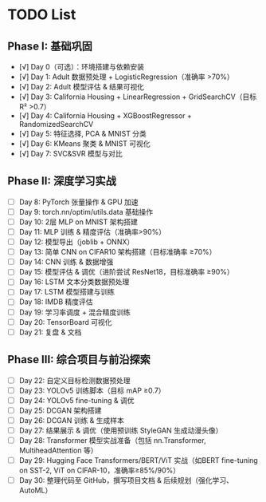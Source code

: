 # TODO List

## Phase I: 基础巩固
- [√] Day 0（可选）：环境搭建与依赖安装
- [√] Day 1: Adult 数据预处理 + LogisticRegression（准确率 >70%）
- [√] Day 2: Adult 模型评估 & 结果可视化
- [√] Day 3: California Housing + LinearRegression + GridSearchCV（目标 R² >0.7）
- [√] Day 4: California Housing + XGBoostRegressor + RandomizedSearchCV
- [√] Day 5: 特征选择, PCA & MNIST 分类 
- [√] Day 6: KMeans 聚类 & MNIST 可视化
- [√] Day 7: SVC&SVR 模型与对比

## Phase II: 深度学习实战
- [ ] Day 8: PyTorch 张量操作 & GPU 加速
- [ ] Day 9: torch.nn/optim/utils.data 基础操作
- [ ] Day 10: 2层 MLP on MNIST 架构搭建
- [ ] Day 11: MLP 训练 & 精度评估（准确率>90%）
- [ ] Day 12: 模型导出（joblib + ONNX）
- [ ] Day 13: 简单 CNN on CIFAR10 架构搭建（目标准确率 ≥70%）
- [ ] Day 14: CNN 训练 & 数据增强
- [ ] Day 15: 模型评估 & 调优（进阶尝试 ResNet18，目标准确率 ≥90%）
- [ ] Day 16: LSTM 文本分类数据预处理
- [ ] Day 17: LSTM 模型搭建与训练
- [ ] Day 18: IMDB 精度评估
- [ ] Day 19: 学习率调度 + 混合精度训练
- [ ] Day 20: TensorBoard 可视化
- [ ] Day 21: 复盘 & 文档

## Phase III: 综合项目与前沿探索
- [ ] Day 22: 自定义目标检测数据预处理
- [ ] Day 23: YOLOv5 训练脚本（目标 mAP ≥0.7）
- [ ] Day 24: YOLOv5 fine-tuning & 调优
- [ ] Day 25: DCGAN 架构搭建
- [ ] Day 26: DCGAN 训练 & 生成样本
- [ ] Day 27: 结果展示 & 调优（使用预训练 StyleGAN 生成动漫头像）
- [ ] Day 28: Transformer 模型实战准备（包括 nn.Transformer, MultiheadAttention 等）
- [ ] Day 29: Hugging Face Transformers/BERT/ViT 实战（如BERT fine-tuning on SST-2, ViT on CIFAR-10，准确率≥85%/90%）
- [ ] Day 30: 整理代码至 GitHub，撰写项目文档 & 后续规划（强化学习、AutoML）
